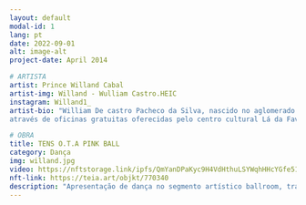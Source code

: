 ```yaml
---
layout: default
modal-id: 1
lang: pt
date: 2022-09-01
alt: image-alt
project-date: April 2014

# ARTISTA
artist: Prince Willand Cabal
artist-img: Willand - Wulliam Castro.HEIC
instagram: Willand1_
artist-bio: "William De castro Pacheco da Silva, nascido no aglomerado da Serra, 21 anos, artista periférico independente, dançarino de vogue; fomentador e produtor da cultura Ballroom no Brasil; representante da House of Cabal no título de \"Prince\". Iniciou seus estudos em 2019
através de oficinas gratuitas oferecidas pelo centro cultural Lá da Favelinha; centro cultural independente localizado no aglomerado da Serra."

# OBRA
title: TENS O.T.A PINK BALL
category: Dança
img: willand.jpg
video: https://nftstorage.link/ipfs/QmYanDPaKyc9H4VdHthuLSYWqhHHcYGfe51ENgyGL9S4Ls
nft-link: https://teia.art/objkt/770340
description: "Apresentação de dança no segmento artístico ballroom, trata-se de um vídeo de 10s, que é uma amostra daquilo que você domina dentro da categoria, no caso, \"tens\" de vogue femme. (Categoria dançada dentro da comunidade ballroom)." 
---
```

